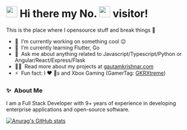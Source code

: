 <h1>
  <img src='assets/MeowClorox.gif' height='30'/>
  Hi there my No.
  <img src='https://profile-counter.glitch.me/Tinuvile/count.svg' height='30'/>
  visitor!
</h1>

This is the place where I opensource stuff and break things :rofl:

- 🔭 &nbsp;I’m currently working on something cool :wink:
- 🌱 &nbsp;I’m currently learning Flutter, Go
- 💬 &nbsp;Ask me about anything related to Javascript/Typescript/Python or Angular/React/Express/Flask
- 👨‍💻 &nbsp;Read more about my projects at [gautamkrishnar.com](https://www.gautamkrishnar.com/#portfolio)
- ⚡ &nbsp;Fun fact: I :heart: :dog:s and Xbox Gaming (GamerTag: [GKRXtreme](https://account.xbox.com/en-us/profile?gamertag=GKRXtreme))

### ✨&nbsp; About Me

I am a Full Stack Developer with 9+ years of experience in developing enterprise applications and open-source software.
  
[![Anurag's GitHub stats](https://github-readme-stats.vercel.app/api?username=Tinuvile)](https://github.com/anuraghazra/github-readme-stats)
